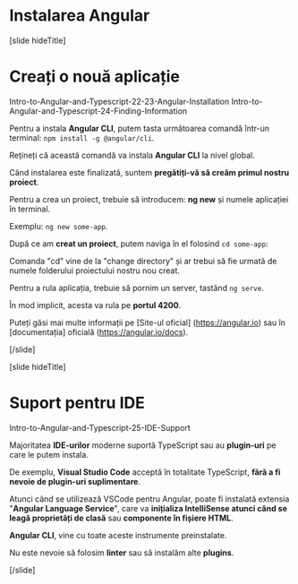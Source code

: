 # Instalarea Angular

[slide hideTitle]

# Creați o nouă aplicație

Intro-to-Angular-and-Typescript-22-23-Angular-Installation
Intro-to-Angular-and-Typescript-24-Finding-Information

Pentru a instala **Angular CLI**, putem tasta următoarea comandă într-un terminal: `npm install -g @angular/cli`.

Rețineți că această comandă va instala **Angular CLI** la nivel global.

Când instalarea este finalizată, suntem **pregătiți-vă să creăm primul nostru proiect**.

Pentru a crea un proiect, trebuie să introducem: **ng new** și numele aplicației în terminal.

Exemplu: `ng new some-app`.

După ce am **creat un proiect**, putem naviga în el folosind `cd some-app`:

Comanda "cd" vine de la "change directory" și ar trebui să fie urmată de numele folderului proiectului nostru nou creat.

Pentru a rula aplicația, trebuie să pornim un server, tastând `ng serve`.

În mod implicit, acesta va rula pe **portul 4200**.

Puteți găsi mai multe informații pe [Site-ul oficial] (https://angular.io) sau în [documentația] oficială (https://angular.io/docs).


[/slide]

[slide hideTitle]

# Suport pentru IDE

Intro-to-Angular-and-Typescript-25-IDE-Support

Majoritatea **IDE-urilor** moderne suportă TypeScript sau au **plugin-uri** pe care le putem instala.

De exemplu, **Visual Studio Code** acceptă în totalitate TypeScript, **fără a fi nevoie de plugin-uri suplimentare**.

Atunci când se utilizează VSCode pentru Angular, poate fi instalată extensia "**Angular Language Service**", care va **inițializa IntelliSense atunci când se leagă proprietăți de clasă** sau **componente în fișiere HTML**.

**Angular CLI**, vine cu toate aceste instrumente preinstalate.

Nu este nevoie să folosim **linter** sau să instalăm alte **plugins**.

[/slide]
